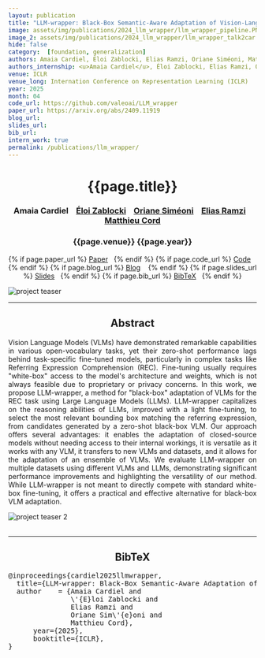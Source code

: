 ```yaml
---
layout: publication
title: "LLM-wrapper: Black-Box Semantic-Aware Adaptation of Vision-Language Models for Referring Expression Comprehension"
image: assets/img/publications/2024_llm_wrapper/llm_wrapper_pipeline.PNG
image_2: assets/img/publications/2024_llm_wrapper/llm_wrapper_talk2car.PNG
hide: false
category:  [foundation, generalization]
authors: Amaia Cardiel, Éloi Zablocki, Elias Ramzi, Oriane Siméoni, Matthieu Cord
authors_internship: <u>Amaia Cardiel</u>, Éloi Zablocki, Elias Ramzi, Oriane Siméoni, Matthieu Cord
venue: ICLR
venue_long: Internation Conference on Representation Learning (ICLR)
year: 2025
month: 04
code_url: https://github.com/valeoai/LLM_wrapper
paper_url: https://arxiv.org/abs/2409.11919
blog_url:
slides_url:
bib_url:
intern_work: true
permalink: /publications/llm_wrapper/
---
```


<h1 align="center"> {{page.title}} </h1>
<!-- Simple call of authors -->
<!-- <h3 align="center"> {{page.authors}} </h3> -->
<!-- Alternatively you can add links to author pages -->
<h3 align="center">Amaia Cardiel &nbsp;&nbsp; <a href="https://eloiz.github.io">Éloi Zablocki</a> &nbsp;&nbsp; <a href="https://osimeoni.github.io/">Oriane Siméoni</a> &nbsp;&nbsp; <a href="https://elias-ramzi.github.io/">Elias Ramzi</a> &nbsp;&nbsp; <a href="https://cord.isir.upmc.fr/">Matthieu Cord</a></h3>


<h3 align="center"> {{page.venue}} {{page.year}} </h3>

<div align="center">
  <p>
    {% if page.paper_url %}
    <a href="{{ page.paper_url }}"><i class="far fa-file-pdf"></i> Paper</a>&nbsp;&nbsp;
    {% endif %}
    {% if page.code_url %}
    <a href="{{ page.code_url }}"><i class="fab fa-github"></i> Code</a> &nbsp;&nbsp;
    {% endif %}
    {% if page.blog_url %}
    <a href="{{ page.blog_url }}"><i class="fab fa-blogger"></i> Blog</a> &nbsp;&nbsp;
    {% endif %}
    {% if page.slides_url %}
    <a href="{{ page.slides_url }}"><i class="far fa-file-pdf"></i> Slides</a>&nbsp;&nbsp;
    {% endif %}
    {% if page.bib_url %}
    <a href="{{ page.bib_url}}"><i class="far fa-file-alt"></i> BibTeX</a>&nbsp;&nbsp;
    {% endif %}
  </p>
</div>


<div class="publication-teaser">
    <img src="../../{{ page.image }}" alt="project teaser"/>
</div>

<hr>

<h2  align="center"> Abstract</h2>

<p align="justify">Vision Language Models (VLMs) have demonstrated remarkable capabilities in various open-vocabulary tasks, yet their zero-shot performance lags behind task-specific fine-tuned models, particularly in complex tasks like Referring Expression Comprehension (REC). Fine-tuning usually requires "white-box" access to the model's architecture and weights, which is not always feasible due to proprietary or privacy concerns. In this work, we propose LLM-wrapper, a method for "black-box" adaptation of VLMs for the REC task using Large Language Models (LLMs). LLM-wrapper capitalizes on the reasoning abilities of LLMs, improved with a light fine-tuning, to select the most relevant bounding box matching the referring expression, from candidates generated by a zero-shot black-box VLM. Our approach offers several advantages: it enables the adaptation of closed-source models without needing access to their internal workings, it is versatile as it works with any VLM, it transfers to new VLMs and datasets, and it allows for the adaptation of an ensemble of VLMs. We evaluate LLM-wrapper on multiple datasets using different VLMs and LLMs, demonstrating significant performance improvements and highlighting the versatility of our method. While LLM-wrapper is not meant to directly compete with standard white-box fine-tuning, it offers a practical and effective alternative for black-box VLM adaptation.</p>


<div class="publication-teaser">
    <img src="../../{{ page.image_2 }}" alt="project teaser 2"/>
</div>

<br>
<hr>

<h2  align="center">BibTeX</h2>
<left>
  <pre class="bibtex-box">
@inproceedings{cardiel2025llmwrapper,
  title={LLM-wrapper: Black-Box Semantic-Aware Adaptation of Vision-Language Models for Referring Expression Comprehension},
  author    = {Amaia Cardiel and
               \'{E}loi Zablocki and
               Elias Ramzi and
               Oriane Sim\'{e}oni and
               Matthieu Cord},
      year={2025},
      booktitle={ICLR},
}
</pre>
</left>

<br>
